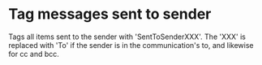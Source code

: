 # Tag messages sent to sender
Tags all items sent to the sender with 'SentToSenderXXX'.
The 'XXX' is replaced with 'To' if the sender is in the communication's to, and likewise for cc and bcc.